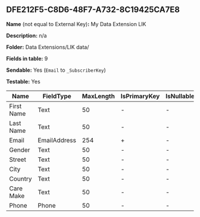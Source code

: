 ## DFE212F5-C8D6-48F7-A732-8C19425CA7E8

**Name** (not equal to External Key)**:** My Data Extension LIK

**Description:** n/a

**Folder:** Data Extensions/LIK data/

**Fields in table:** 9

**Sendable:** Yes (`Email` to `_SubscriberKey`)

**Testable:** Yes

| Name | FieldType | MaxLength | IsPrimaryKey | IsNullable | DefaultValue |
| --- | --- | --- | --- | --- | --- |
| First Name | Text | 50 | - | - |  |
| Last Name | Text | 50 | - | - |  |
| Email | EmailAddress | 254 | + | - |  |
| Gender | Text | 50 | - | - |  |
| Street | Text | 50 | - | - |  |
| City | Text | 50 | - | - |  |
| Country | Text | 50 | - | - |  |
| Care Make | Text | 50 | - | - |  |
| Phone | Phone | 50 | - | - |  |
